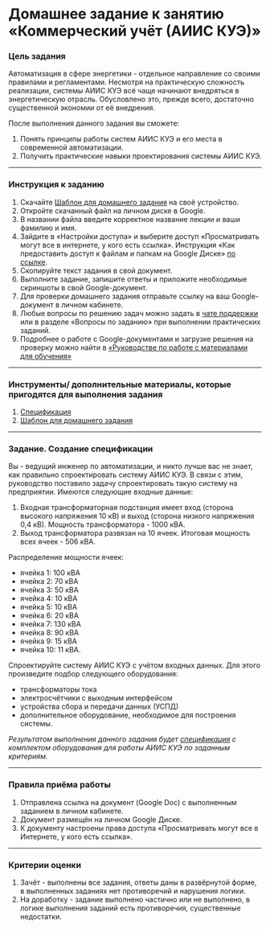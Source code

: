# Домашнее задание к занятию «Коммерческий учёт (АИИС КУЭ)»

### Цель задания

Автоматизация в сфере энергетики - отдельное направление со своими правилами и регламентами. Несмотря на практическую сложность реализации, системы АИИС КУЭ всё чаще начинают внедряться в энергетическую отрасль. Обусловлено это, прежде всего, достаточно существенной экономии от её внедрения.

После выполнения данного задания вы сможете:

1. Понять принципы работы систем АИИС КУЭ и его места в современной автоматизации.
2. Получить практические навыки проектирования системы АИИС КУЭ.

------

### Инструкция к заданию

1. Скачайте [Шаблон для домашнего задания](https://u.netology.ru/backend/uploads/lms/content_assets/file/3820/%D0%A8%D0%B0%D0%B1%D0%BB%D0%BE%D0%BD_%D0%B4%D0%BB%D1%8F_%D0%B4%D0%BE%D0%BC%D0%B0%D1%88%D0%BD%D0%B5%D0%B3%D0%BE_%D0%B7%D0%B0%D0%B4%D0%B0%D0%BD%D0%B8%D1%8F__%D0%9A%D0%BE%D0%BC%D0%BC%D0%B5%D1%80%D1%87%D0%B5%D1%81%D0%BA%D0%B8%D0%B9_%D1%83%D1%87%D1%91%D1%82__%D0%90%D0%98%D0%98%D0%A1%D0%9A%D0%A3%D0%AD___-_%D0%A4%D0%B0%D0%BC%D0%B8%D0%BB%D0%B8%D1%8F_%D0%98%D0%BC%D1%8F__%D0%A1%D0%94%D0%95%D0%9B%D0%90%D0%99%D0%A2%D0%95_%D0%9A%D0%9E%D0%9F%D0%98%D0%AE_.docx) на своё устройство.
2. Откройте скачанный файл на личном диске в Google.
3. В названии файла введите корректное название лекции и ваши фамилию и имя.
4. Зайдите в «Настройки доступа» и выберите доступ «Просматривать могут все в интернете, у кого есть ссылка». Инструкция «Как предоставить доступ к файлам и папкам на Google Диске» [по ссылке](https://support.google.com/docs/answer/2494822?hl=ru&co=GENIE.Platform%3DDesktop).
5. Скопируйте текст задания в свой документ.
6. Выполните задание, запишите ответы и приложите необходимые скриншоты в свой Google-документ.
7. Для проверки домашнего задания отправьте ссылку на ваш Google-документ в личном кабинете.
8. Любые вопросы по решению задач можно задать в [чате поддержки](https://netology.ru/profile?modal=support&type=new-ticket) или в разделе «Вопросы по заданию» при выполнении практических заданий.
9. Подробнее о работе с Google-документами и загрузке решения на проверку можно найти в [«Руководстве по работе с материалами для обучения»](https://l.netology.ru/instruktsiya-po-materialami-dlya-obucheniya)


------

### Инструменты/ дополнительные материалы, которые пригодятся для выполнения задания

1. [Спецификация](https://u.netology.ru/backend/uploads/lms/content_assets/file/3821/%D0%A1%D0%BF%D0%B5%D1%86%D0%B8%D1%84%D0%B8%D0%BA%D0%B0%D1%86%D0%B8%D1%8F.xlsx)
2. [Шаблон для домашнего задания](https://u.netology.ru/backend/uploads/lms/content_assets/file/3820/%D0%A8%D0%B0%D0%B1%D0%BB%D0%BE%D0%BD_%D0%B4%D0%BB%D1%8F_%D0%B4%D0%BE%D0%BC%D0%B0%D1%88%D0%BD%D0%B5%D0%B3%D0%BE_%D0%B7%D0%B0%D0%B4%D0%B0%D0%BD%D0%B8%D1%8F__%D0%9A%D0%BE%D0%BC%D0%BC%D0%B5%D1%80%D1%87%D0%B5%D1%81%D0%BA%D0%B8%D0%B9_%D1%83%D1%87%D1%91%D1%82__%D0%90%D0%98%D0%98%D0%A1%D0%9A%D0%A3%D0%AD___-_%D0%A4%D0%B0%D0%BC%D0%B8%D0%BB%D0%B8%D1%8F_%D0%98%D0%BC%D1%8F__%D0%A1%D0%94%D0%95%D0%9B%D0%90%D0%99%D0%A2%D0%95_%D0%9A%D0%9E%D0%9F%D0%98%D0%AE_.docx)

------

### Задание. Создание спецификации

Вы - ведущий инженер по автоматизации, и никто лучше вас не знает, как правильно спроектировать систему АИИС КУЭ. В связи с этим, руководство поставило задачу спроектировать такую систему на предприятии.
Имеются следующие входные данные:

1. Входная трансформаторная подстанция имеет вход (сторона высокого напряжения 10 кВ) и выход (сторона низкого напряжения 0,4 кВ). Мощность трансформатора - 1000 кВА.
2. Выход трансформатора развязан на 10 ячеек. Итоговая мощность всех ячеек - 506 кВА.

Распределение мощности ячеек:
- ячейка 1: 100 кВА
- ячейка 2: 70 кВА
- ячейка 3: 50 кВА
- ячейка 4: 10 кВА
- ячейка 5: 10 кВА
- ячейка 6: 20 кВА
- ячейка 7: 130 кВА
- ячейка 8: 90 кВА
- ячейка 9: 15 кВА
- ячейка 10: 11 кВА.

Спроектируйте систему АИИС КУЭ с учётом входных данных. Для этого произведите подбор следующего оборудования:
- трансформаторы тока
- электросчётчики с выходным интерфейсом
- устройства сбора и передачи данных (УСПД)
- дополнительное оборудование, необходимое для построения системы.

*Результатом выполнения данного задания будет [спецификация](https://u.netology.ru/backend/uploads/lms/content_assets/file/3821/%D0%A1%D0%BF%D0%B5%D1%86%D0%B8%D1%84%D0%B8%D0%BA%D0%B0%D1%86%D0%B8%D1%8F.xlsx) с комплектом оборудования для работы АИИС КУЭ по заданным критериям.* 

------

### Правила приёма работы

1. Отправлена ссылка на документ (Google Doc) с выполненным заданием в личном кабинете.
2. Документ размещён на личном Google Диске.
3. К документу настроены права доступа «Просматривать могут все в Интернете, у кого есть ссылка».

------

### Критерии оценки

1. Зачёт - выполнены все задания, ответы даны в развёрнутой форме, в выполненных заданиях нет противоречий и нарушения логики.
2. На доработку - задание выполнено частично или не выполнено, в логике выполнения заданий есть противоречия, существенные недостатки.
